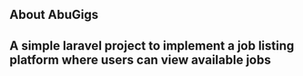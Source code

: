 
## About AbuGigs 
## A simple laravel project to implement a job listing platform where users can view available jobs




